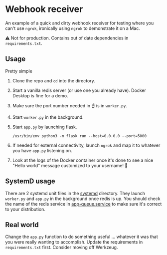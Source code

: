 # Webhook receiver

An example of a quick and dirty webhook receiver for testing where you can't use
`ngrok`, ironically using `ngrok` to demonstrate it on a Mac.

:warning: Not for production.  Contains out of date dependencies in `requirements.txt`.

## Usage

Pretty simple

1. Clone the repo and `cd` into the directory.
2. Start a vanilla redis server (or use one you already have).  Docker Desktop is fine for a demo.
3. Make sure the port number needed in :point_up: is in `worker.py`.
4. Start `worker.py` in the background.
5. Start `app.py` by launching flask.

    ```shell
    /usr/bin/env python3 -m flask run --host=0.0.0.0 --port=5000
    ```

6. If needed for external connectivity, launch `ngrok` and map it to whatever you have `app.py` listening on.
7. Look at the logs of the Docker container once it's done to see a nice "Hello world" message customized to your username! :tada:

## SystemD usage

There are 2 systemd unit files in the [systemd](systemd) directory.  They launch `worker.py` and `app.py` in the background once redis is up.  You should check the name of the redis service in [app-queue.service](systemd/app-queue.service) to make sure it's correct to your distribution.

## Real world

Change the `app.py` function to do something useful ... whatever it was that you were really wanting to accomplish.  Update the requirements in `requirements.txt` first.  Consider moving off Werkzeug.
